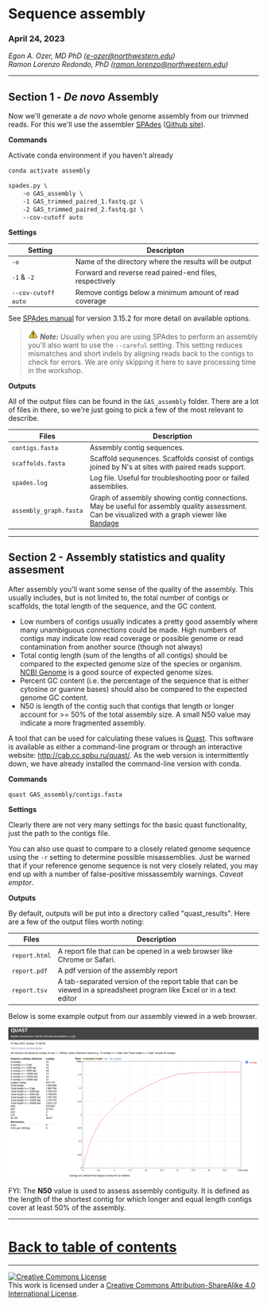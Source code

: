 # Sequence assembly

### April 24, 2023

*Egon A. Ozer, MD PhD (<e-ozer@northwestern.edu>)*  
*Ramon Lorenzo Redondo, PhD (<ramon.lorenzo@northwestern.edu>)* 

----

## Section 1 - _De novo_ Assembly

Now we'll generate a _de novo_ whole genome assembly from our trimmed reads. For this we'll use the assembler [SPAdes](https://cab.spbu.ru/software/spades/) ([Github site](https://github.com/ablab/spades)).  

**Commands**

Activate conda environment if you haven't already 

```Shell
conda activate assembly
```

```Shell
spades.py \
    -o GAS_assembly \
    -1 GAS_trimmed_paired_1.fastq.gz \
    -2 GAS_trimmed_paired_2.fastq.gz \
    --cov-cutoff auto 
```

**Settings**

Setting | Descripton
--- | ---
`-o` | Name of the directory where the results will be output
`-1` & `-2` | Forward and reverse read paired-end files, respectively
`--cov-cutoff auto` | Remove contigs below a minimum amount of read coverage

See [SPAdes manual](https://cab.spbu.ru/files/release3.15.2/manual.html) for version 3.15.2 for more detail on available options.

> <img src="../images/warn.png" width="20" /> **_Note:_** Usually when you are using SPAdes to perform an assembly you'll also want to use the `--careful` setting. This setting reduces mismatches and short indels by aligning reads back to the contigs to check for errors. We are only skipping it here to save processing time in the workshop.

**Outputs**

All of the output files can be found in the `GAS_assembly` folder. There are a lot of files in there, so we're just going to pick a few of the most relevant to describe.

Files | Description
--- | ---
`contigs.fasta` | Assembly contig sequences.
`scaffolds.fasta` | Scaffold sequnences. Scaffolds consist of contigs joined by N's at sites with paired reads support.
`spades.log` | Log file. Useful for troubleshooting poor or failed assemblies.
`assembly_graph.fasta` | Graph of assembly showing contig connections. May be useful for assembly quality assessment. Can be visualized with a graph viewer like [Bandage](https://rrwick.github.io/Bandage/)  

---

## Section 2 - Assembly statistics and quality assesment

After assembly you'll want some sense of the quality of the assembly. This usually includes, but is not limited to, the total number of contigs or scaffolds, the total length of the sequence, and the GC content. 

* Low numbers of contigs usually indicates a pretty good assembly where many unambiguous connections could be made. High numbers of contigs may indicate low read coverage or possible genome or read contamination from another source (though not always)
* Total contig length (sum of the lengths of all contigs) should be compared to the expected genome size of the species or organism. [NCBI Genome](https://www.ncbi.nlm.nih.gov/genome/) is a good source of expected genome sizes. 
* Percent GC content (i.e. the percentage of the sequence that is either cytosine or guanine bases) should also be compared to the expected genome GC content. 
* N50 is length of the contig such that contigs that length or longer account for >= 50% of the total assembly size. A small N50 value may indicate a more fragmented assembly.

A tool that can be used for calculating these values is [Quast](http://quast.sourceforge.net/quast.html). This software is available as either a command-line program or through an interactive website: <http://cab.cc.spbu.ru/quast/>. As the web version is intermittently down, we have already installed the command-line version with conda.

**Commands**

```Shell
quast GAS_assembly/contigs.fasta
```

**Settings**

Clearly there are not very many settings for the basic quast functionality, just the path to the contigs file.  

You can also use quast to compare to a closely related genome sequence using the `-r` setting to determine possible misassemblies. Just be warned that if your reference genome sequence is not very closely related, you may end up with a number of false-positive missassembly warnings. _Caveat emptor_. 

**Outputs**

By default, outputs will be put into a directory called "quast_results". Here are a few of the output files worth noting:

Files | Description
--- | ---
`report.html` | A report file that can be opened in a web browser like Chrome or Safari.
`report.pdf` | A pdf version of the assembly report
`report.tsv` | A tab-separated version of the report table that can be viewed in a spreadsheet program like Excel or in a text editor

Below is some example output from our assembly viewed in a web browser. 

<img src="../images/quast_example.png" />

FYI: The **N50** value is used to assess assembly contiguity. It is defined as the length of the shortest contig for which longer and equal length contigs cover at least 50% of the assembly.

---

# [Back to table of contents](../README.md)


---
<a rel="license" href="http://creativecommons.org/licenses/by-sa/4.0/"><img alt="Creative Commons License" style="border-width:0" src="https://i.creativecommons.org/l/by-sa/4.0/88x31.png" /></a><br />This work is licensed under a <a rel="license" href="http://creativecommons.org/licenses/by-sa/4.0/">Creative Commons Attribution-ShareAlike 4.0 International License</a>.